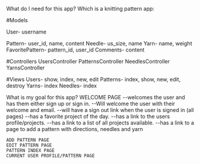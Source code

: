 What do I need for this app? Which is a knitting pattern app:

#Models

  User- username

  Pattern- user_id, name, content
  Needle- us_size, name
  Yarn- name, weight
  FavoritePattern- pattern_id, user_id
  Comments- content

#Controllers
  UsersController
  PatternsController
  NeedlesController
  YarnsController

#Views
  Users- show, index, new, edit
  Patterns- index, show, new, edit, destroy
  Yarns- index 
  Needles- index

What is my goal for this app?
  WELCOME PAGE
    --welcomes the user and has them either sign up or sign in.
    --Will welcome the user with their welcome and email.
    --will have a sign out link when the user is signed in (all pages)
    --has a favorite project of the day. --has a link to the users profile/projects.
    --has a link to a list of all projects available.
    --has a link to a page to add a pattern with directions, needles and yarn

    ADD PATTERN PAGE
    EDIT PATTERN PAGE 
    PATTERN INDEX PAGE
    CURRENT USER PROFILE/PATTERN PAGE
